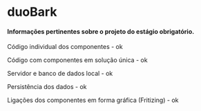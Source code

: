 # duoBark
<h4>Informações pertinentes sobre o projeto do estágio obrigatório.</h4>
<p>Código individual dos componentes - ok</p>
<p>Código com componentes em solução única - ok</p>
<p>Servidor e banco de dados local - ok</p>
<p>Persistência dos dados - ok</p>
<p>Ligações dos componentes em forma gráfica (Fritizing) - ok</p>
<br>

